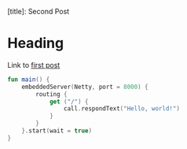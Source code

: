 [tags]: embedded

[title]: Second Post

# Heading

Link to [first post](#article_0001)

<link href="https://cdnjs.cloudflare.com/ajax/libs/highlight.js/11.3.1/styles/atom-one-light.min.css" rel="stylesheet">

```kotlin
fun main() {
	embeddedServer(Netty, port = 8000) {
		routing {
			get ("/") {
				call.respondText("Hello, world!")
			}
		}
	}.start(wait = true)
}
```
